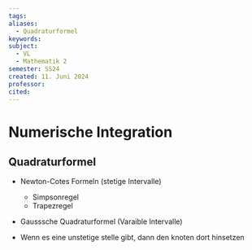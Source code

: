 ```yaml
---
tags: 
aliases:
  - Quadraturformel
keywords: 
subject:
  - VL
  - Mathematik 2
semester: SS24
created: 11. Juni 2024
professor: 
cited:
---
```

 
# Numerische Integration

## Quadraturformel

- Newton-Cotes Formeln (stetige Intervalle)
    - Simpsonregel
    - Trapezregel
- Gausssche Quadraturformel (Varaible Intervalle)


- Wenn es eine unstetige stelle gibt, dann den knoten dort hinsetzen